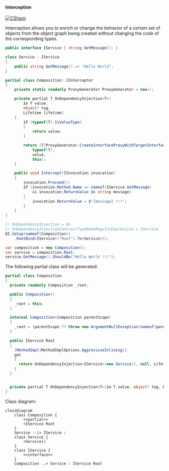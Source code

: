 #### Interception

[![CSharp](https://img.shields.io/badge/C%23-code-blue.svg)](../tests/Pure.DI.UsageTests/Interception/InterceptionScenario.cs)

Interception allows you to enrich or change the behavior of a certain set of objects from the object graph being created without changing the code of the corresponding types.


```c#
public interface IService { string GetMessage(); }

class Service : IService
{
    public string GetMessage() => "Hello World";
}

partial class Composition: IInterceptor
{
    private static readonly ProxyGenerator ProxyGenerator = new();

    private partial T OnDependencyInjection<T>(
        in T value,
        object? tag,
        Lifetime lifetime)
    {
        if (typeof(T).IsValueType)
        {
            return value;
        }

        return (T)ProxyGenerator.CreateInterfaceProxyWithTargetInterface(
            typeof(T),
            value,
            this);
    }

    public void Intercept(IInvocation invocation)
    {
        invocation.Proceed();
        if (invocation.Method.Name == nameof(IService.GetMessage)
            && invocation.ReturnValue is string message)
        {
            invocation.ReturnValue = $"{message} !!!";
        }
    }
}

// OnDependencyInjection = On
// OnDependencyInjectionContractTypeNameRegularExpression = IService
DI.Setup(nameof(Composition))
    .RootBind<IService>("Root").To<Service>();

var composition = new Composition();
var service = composition.Root;
service.GetMessage().ShouldBe("Hello World !!!");
```

The following partial class will be generated:

```c#
partial class Composition
{
  private readonly Composition _root;

  public Composition()
  {
    _root = this;
  }

  internal Composition(Composition parentScope)
  {
    _root = (parentScope ?? throw new ArgumentNullException(nameof(parentScope)))._root;
  }

  public IService Root
  {
    [MethodImpl(MethodImplOptions.AggressiveInlining)]
    get
    {
      return OnDependencyInjection<IService>(new Service(), null, Lifetime.Transient);
    }
  }


  private partial T OnDependencyInjection<T>(in T value, object? tag, Lifetime lifetime);
}
```

Class diagram:

```mermaid
classDiagram
	class Composition {
		<<partial>>
		+IService Root
	}
	Service --|> IService : 
	class Service {
		+Service()
	}
	class IService {
		<<interface>>
	}
	Composition ..> Service : IService Root
```


